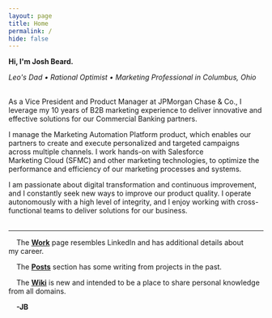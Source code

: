```yaml
---
layout: page
title: Home
permalink: /
hide: false
---
```


**Hi, I'm Josh Beard.**  

*Leo's Dad • Rational Optimist • Marketing Professional in Columbus, Ohio*  
&nbsp;

As a Vice President and Product Manager at JPMorgan Chase & Co., I leverage my 10 years of B2B marketing experience to deliver innovative and effective solutions for our Commercial&nbsp;Banking&nbsp;partners. 

I manage the Marketing Automation Platform product, which enables our partners to create and execute personalized and targeted campaigns across multiple channels. I work hands-on with Salesforce Marketing&nbsp;Cloud&nbsp;(SFMC) and other marketing technologies, to optimize the performance and efficiency of our marketing processes and&nbsp;systems. 

I am passionate about digital transformation and continuous improvement, and I constantly seek new ways to improve our product quality. I operate autonomously with a high level of integrity, and I enjoy working with cross-functional teams to deliver solutions for our&nbsp;business.  
&nbsp;
&nbsp; 


---

&nbsp;&nbsp;&nbsp;&nbsp;The <a href="https://joshbeard.xyz/work/" title="Work | Josh Beard" style="font-weight:bold;">Work</a> page resembles LinkedIn and has additional details about my&nbsp;career. 

&nbsp;&nbsp;&nbsp;&nbsp;The <a href="https://joshbeard.xyz/posts/" title="Posts | Josh Beard" style="font-weight:bold;">Posts</a> section has some writing from projects in the past. 

&nbsp;&nbsp;&nbsp;&nbsp;The <a href="https://joshbeard.xyz/wiki/" title="Wiki | Josh Beard" style="font-weight:bold;">Wiki</a> is new and intended to be a place to share personal knowledge from all&nbsp;domains. 

&nbsp;&nbsp;&nbsp;&nbsp;**-JB** 

&nbsp;
&nbsp;
